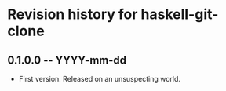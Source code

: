 # Revision history for haskell-git-clone

## 0.1.0.0 -- YYYY-mm-dd

* First version. Released on an unsuspecting world.
